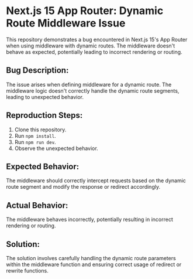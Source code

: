 # Next.js 15 App Router: Dynamic Route Middleware Issue

This repository demonstrates a bug encountered in Next.js 15's App Router when using middleware with dynamic routes.  The middleware doesn't behave as expected, potentially leading to incorrect rendering or routing.

## Bug Description:

The issue arises when defining middleware for a dynamic route. The middleware logic doesn't correctly handle the dynamic route segments, leading to unexpected behavior.

## Reproduction Steps:

1. Clone this repository.
2. Run `npm install`.
3. Run `npm run dev`.
4. Observe the unexpected behavior.

## Expected Behavior:

The middleware should correctly intercept requests based on the dynamic route segment and modify the response or redirect accordingly.

## Actual Behavior:

The middleware behaves incorrectly, potentially resulting in incorrect rendering or routing.

## Solution:

The solution involves carefully handling the dynamic route parameters within the middleware function and ensuring correct usage of redirect or rewrite functions.